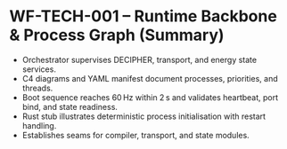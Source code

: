 # WF-TECH-001 – Runtime Backbone & Process Graph (Summary)

- Orchestrator supervises DECIPHER, transport, and energy state services.
- C4 diagrams and YAML manifest document processes, priorities, and threads.
- Boot sequence reaches 60 Hz within 2 s and validates heartbeat, port bind, and state readiness.
- Rust stub illustrates deterministic process initialisation with restart handling.
- Establishes seams for compiler, transport, and state modules.
